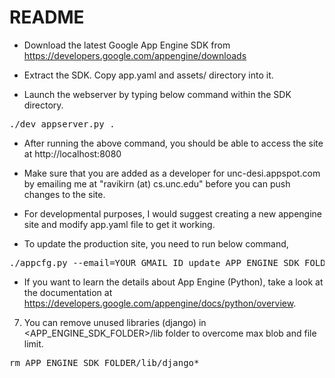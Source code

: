 README
======
* Download the latest Google App Engine SDK from https://developers.google.com/appengine/downloads

* Extract the SDK. Copy app.yaml and assets/ directory into it.

* Launch the webserver by typing below command within the SDK directory.
<pre>./dev_appserver.py .</pre>

* After running the above command, you should be able to access the site at http://localhost:8080

* Make sure that you are added as a developer for unc-desi.appspot.com by emailing me at "ravikirn (at) cs.unc.edu" before you can push changes to the site. 

* For developmental purposes, I would suggest creating a new appengine site and modify app.yaml file to get it working.

* To update the production site, you need to run below command,
<pre>./appcfg.py --email=YOUR_GMAIL_ID update APP_ENGINE_SDK_FOLDER</pre>

* If you want to learn the details about App Engine (Python), take a look at the documentation at https://developers.google.com/appengine/docs/python/overview.

7) You can remove unused libraries (django) in <APP_ENGINE_SDK_FOLDER>/lib folder to overcome max blob and file limit.
<pre>rm APP_ENGINE_SDK_FOLDER/lib/django*</pre>

